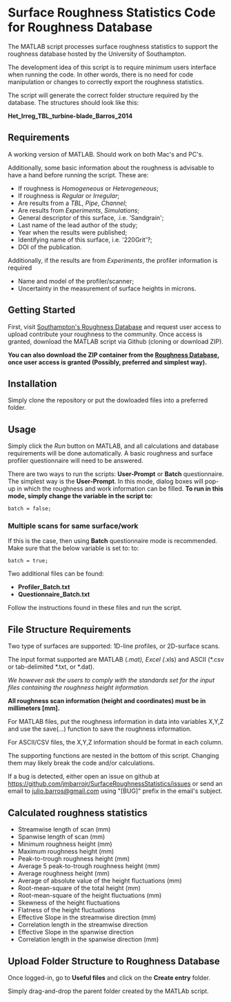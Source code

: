 # Surface Roughness Statistics Code for Roughness Database
The MATLAB script processes surface roughness statistics to support the roughness database hosted by the University of Southampton.

The development idea of this script is to require minimum users interface when running the code. In other words, there is no need for code manipulation or changes to correctly export the roughness statistics.

The script will generate the correct folder structure required by the database.
The structures should look like this:
> 
**Het_Irreg_TBL_turbine-blade_Barros_2014**
> 

## Requirements
A working version of MATLAB. Should work on both Mac's and PC's.

Additionally, some basic information about the roughness is advisable to have a hand before running the script. 
These are:
- If roughness is _Homogeneous_ or _Heterogeneous_;
- If roughness is _Regular_ or _Irregular_;
- Are results from a _TBL_, _Pipe_, _Channel_;
- Are results from _Experiments_, _Simulations_;
- General descriptor of this surface, .i.e. 'Sandgrain';
- Last name of the lead author of the study;
- Year when the results were published;
- Identifying name of this surface, i.e. '220Grit'?;
- DOI of the publication.

Additionally, if the results are from _Experiments_, the profiler information is required
- Name and model of the profiler/scanner;
- Uncertainty in the measurement of surface heights in microns.

## Getting Started
First, visit [Southampton's Roughness Database](http://roughnessdatabase.org) and request user access to upload contribute your roughness to the community.
Once access is granted, download the MATLAB script via Github (cloning or download ZIP).

__You can also download the ZIP container from the [Roughness Database](https://sotonac.sharepoint.com/teams/roughnessdatabase), once user access is granted (Possibly, preferred and simplest way).__

## Installation
Simply clone the repository or put the dowloaded files into a preferred folder.

## Usage
Simply click the _Run_ button on MATLAB, and all calculations and database requirements will be done automatically.
A basic roughness and surface profiler questionnaire will need to be answered. 

There are two ways to run the scripts: __User-Prompt__ or __Batch__ questionnaire.
The simplest way is the __User-Prompt__. In this mode, dialog boxes will pop-up in which the roughness and work information can be filled.
__To run in this mode, simply change the variable in the script to:__
```
batch = false;
```

### Multiple scans for same surface/work
If this is the case, then using __Batch__ questionnaire mode is recommended.
Make sure that the below variable is set to:
to:
```
batch = true;
```
Two additional files can be found:
- __Profiler_Batch.txt__
- __Questionnaire_Batch.txt__

Follow the instructions found in these files and run the script.

## File Structure Requirements
Two type of surfaces are supported: 1D-line profiles, or 2D-surface scans.

The input format supported are MATLAB (*.mat), Excel (*.xls) and ASCII (*.csv or tab-delimited *.txt, or *.dat).

_We however ask the users to comply with the standards set for the input files containing the roughness height information._

__All roughness scan information (height and coordinates) must be in millimeters [mm].__

For MATLAB files, put the roughness information in data into variables X,Y,Z and use the save(...) function to save the roughness information.

For ASCII/CSV files, the X,Y,Z information should be format in each column.

The supporting functions are nested in the bottom of this script. Changing them may likely break the code and/or calculations.

If a bug is detected, either open an issue on github at 
https://github.com/jmbarrojr/SurfaceRoughnessStatistics/issues or send an email to julio.barros@gmail.com using "[BUG]" prefix in the email's subject.

## Calculated roughness statistics
- Streamwise length of scan (mm)
- Spanwise length of scan (mm)
- Minimum roughness height (mm)
- Maximum roughness height (mm)
- Peak-to-trough roughness height (mm)
- Average 5 peak-to-trough roughness height (mm)
- Average roughness height (mm)
- Average of absolute value of the height fluctuations (mm)
- Root-mean-square of the total height (mm)
- Root-mean-square of the height fluctuations (mm)
- Skewness of the height fluctuations
- Flatness of the height fluctuations
- Effective Slope in the streamwise direction (mm)
- Correlation length in the streamwise direction
- Effective Slope in the spanwise direction
- Correlation length in the spanwise direction (mm)

## Upload Folder Structure to Roughness Database
Once logged-in, go to __Useful files__ and click on the __Create entry__ folder.

Simply drag-and-drop the parent folder created by the MATLAb script.
